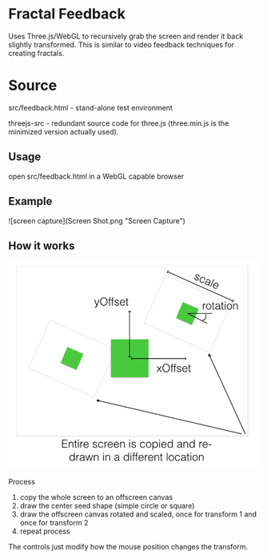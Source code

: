 # Fractal Feedback

Uses Three.js/WebGL to recursively grab the screen and render it back slightly transformed. This is similar to video feedback techniques for creating fractals.


# Source

src/feedback.html - stand-alone test environment

threejs-src - redundant source code for three.js (three.min.js is the minimized version actually used).



## Usage

open src/feedback.html in a WebGL capable browser

## Example

![screen capture](Screen Shot.png "Screen Capture")

## How it works

![diagram](diagram.png "Diagram")

Process
1. copy the whole screen to an offscreen canvas
2. draw the center seed shape (simple circle or square)
3. draw the offscreen canvas rotated and scaled, once for transform 1 and once for transform 2
4. repeat process

The controls just modify how the mouse position changes the transform.
